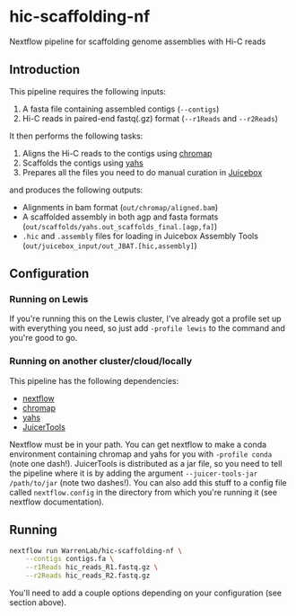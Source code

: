 # hic-scaffolding-nf
Nextflow pipeline for scaffolding genome assemblies with Hi-C reads

## Introduction
This pipeline requires the following inputs:
1. A fasta file containing assembled contigs (`--contigs`)
2. Hi-C reads in paired-end fastq(.gz) format (`--r1Reads` and `--r2Reads`)

It then performs the following tasks:
1. Aligns the Hi-C reads to the contigs using [chromap][chromap]
2. Scaffolds the contigs using [yahs][yahs]
3. Prepares all the files you need to do manual curation in
   [Juicebox][juicer_tools]

and produces the following outputs:
* Alignments in bam format (`out/chromap/aligned.bam`)
* A scaffolded assembly in both agp and fasta formats
  (`out/scaffolds/yahs.out_scaffolds_final.[agp,fa]`)
* `.hic` and `.assembly` files for loading in Juicebox Assembly Tools
  (`out/juicebox_input/out_JBAT.[hic,assembly]`)

## Configuration
### Running on Lewis
If you're running this on the Lewis cluster, I've already got a profile set up
with everything you need, so just add `-profile lewis` to the command and
you're good to go.

### Running on another cluster/cloud/locally
This pipeline has the following dependencies:
* [nextflow][nextflow]
* [chromap][chromap]
* [yahs][yahs]
* [JuicerTools][juicer_tools]

Nextflow must be in your path. You can get nextflow to make a conda environment
containing chromap and yahs for you with `-profile conda` (note one dash!).
JuicerTools is distributed as a jar file, so you need to tell the pipeline
where it is by adding the argument `--juicer-tools-jar /path/to/jar` (note two
dashes!). You can also add this stuff to a config file called `nextflow.config`
in the directory from which you're running it (see nextflow documentation).

## Running
```bash
nextflow run WarrenLab/hic-scaffolding-nf \
    --contigs contigs.fa \
    --r1Reads hic_reads_R1.fastq.gz \
    --r2Reads hic_reads_R2.fastq.gz
```
You'll need to add a couple options depending on your configuration (see
section above).

[nextflow]: https://www.nextflow.io/
[chromap]: https://github.com/haowenz/chromap
[yahs]: https://github.com/c-zhou/yahs
[juicer_tools]: https://github.com/aidenlab/juicer/wiki/Download
